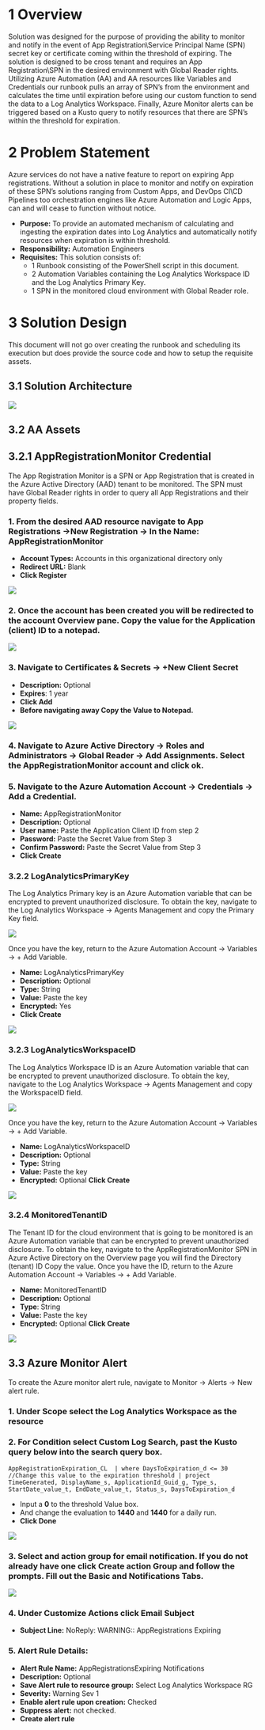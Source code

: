 # 1	Overview
Solution was designed for the purpose of providing the ability to monitor and notify in the event of App Registration\Service Principal Name (SPN) secret key or certificate coming within the threshold of expiring. The solution is designed to be cross tenant and requires an App Registration\SPN in the desired environment with Global Reader rights. Utilizing Azure Automation (AA) and AA resources like Variables and Credentials our runbook pulls an array of SPN’s from the environment and calculates the time until expiration before using our custom function to send the data to a Log Analytics Workspace. Finally, Azure Monitor alerts can be triggered based on a Kusto query to notify resources that there are SPN’s within the threshold for expiration.
# 2	Problem Statement
Azure services do not have a native feature to report on expiring App registrations. Without a solution in place to monitor and notify on expiration of these SPN’s solutions ranging from Custom Apps, and DevOps CI\CD Pipelines too orchestration engines like Azure Automation and Logic Apps, can and will cease to function without notice. 
-	**Purpose:** To provide an automated mechanism of calculating and ingesting the expiration dates into Log Analytics and automatically notify resources when expiration is within threshold.
-	**Responsibility:** Automation Engineers
-	**Requisites:** This solution consists of:
     -	1 Runbook consisting of the PowerShell script in this document. 
     -	2 Automation Variables containing the Log Analytics Workspace ID and the Log Analytics Primary Key.
     -	1 SPN in the monitored cloud environment with Global Reader role.
# 3	Solution Design
This document will not go over creating the runbook and scheduling its execution but does provide the source code and how to setup the requisite assets.
## 3.1 Solution Architecture
![](https://github.com/Cj-Scott/Get-AppRegistrationExpiration/blob/main/Images/Pic1.png)
## 3.2	AA Assets
## 3.2.1	AppRegistrationMonitor Credential
The App Registration Monitor is a SPN or App Registration that is created in the Azure Active Directory (AAD) tenant to be monitored. The SPN must have Global Reader rights in order to query all App Registrations and their property fields.
### 1.	From the desired AAD resource navigate to App Registrations ->New Registration -> In the Name: AppRegistrationMonitor
- **Account Types:** Accounts in this organizational directory only
- **Redirect URL:** Blank
- **Click Register**

![](https://github.com/Cj-Scott/Get-AppRegistrationExpiration/blob/main/Images/Pic2.png) 

### 2.	Once the account has been created you will be redirected to the account Overview pane. Copy the value for the Application (client) ID to a notepad. 

![](https://github.com/Cj-Scott/Get-AppRegistrationExpiration/blob/main/Images/Pic3.png)

### 3.	Navigate to Certificates & Secrets -> +New Client Secret
- **Description:** Optional
- **Expires**: 1 year
- **Click Add**
- **Before navigating away Copy the Value to Notepad.**

![](https://github.com/Cj-Scott/Get-AppRegistrationExpiration/blob/main/Images/Pic4.png)


### 4.	Navigate to Azure Active Directory -> Roles and Administrators -> Global Reader   -> Add Assignments. Select the AppRegistrationMonitor account and click ok.
### 5.	Navigate to the Azure Automation Account -> Credentials -> Add a Credential.
- **Name:** AppRegistrationMonitor
- **Description:** Optional
- **User name:** Paste the Application Client ID from step 2
- **Password:** Paste the Secret Value from Step 3
- **Confirm Password:** Paste the Secret Value from Step 3
- **Click Create**
### 3.2.2	LogAnalyticsPrimaryKey
The Log Analytics Primary key is an Azure Automation variable that can be encrypted to prevent unauthorized disclosure.
To obtain the key, navigate to the Log Analytics Workspace -> Agents Management and copy the Primary Key field.

![](https://github.com/Cj-Scott/Get-AppRegistrationExpiration/blob/main/Images/Pic5.png)

Once you have the key, return to the Azure Automation Account -> Variables -> + Add Variable.
- **Name:** LogAnalyticsPrimaryKey
- **Description:** Optional
- **Type:** String
- **Value:** Paste the key
- **Encrypted:** Yes
- **Click Create**
 
![](https://github.com/Cj-Scott/Get-AppRegistrationExpiration/blob/main/Images/Pic6.png)

### 3.2.3	LogAnalyticsWorkspaceID
The Log Analytics Workspace ID is an Azure Automation variable that can be encrypted to prevent unauthorized disclosure.
To obtain the key, navigate to the Log Analytics Workspace -> Agents Management and copy the WorkspaceID field.

![](https://github.com/Cj-Scott/Get-AppRegistrationExpiration/blob/main/Images/Pic7.png)

Once you have the key, return to the Azure Automation Account -> Variables -> + Add Variable.
- **Name:** LogAnalyticsWorkspaceID
- **Description:** Optional
- **Type:** String
- **Value:** Paste the key
- **Encrypted:** Optional
**Click Create**

![](https://github.com/Cj-Scott/Get-AppRegistrationExpiration/blob/main/Images/Pic8.png)

### 3.2.4	MonitoredTenantID
The Tenant ID for the cloud environment that is going to be monitored is an Azure Automation variable that can be encrypted to prevent unauthorized disclosure.
To obtain the key, navigate to the AppRegistrationMonitor SPN in Azure Active Directory on the Overview page you will find the Directory (tenant) ID  Copy the value.
Once you have the ID, return to the Azure Automation Account -> Variables -> + Add Variable.
- **Name:** MonitoredTenantID
- **Description:** Optional
- **Type**: String
- **Value:** Paste the key
- **Encrypted:** Optional
**Click Create**

![](https://github.com/Cj-Scott/Get-AppRegistrationExpiration/blob/main/Images/Pic9.png)

## 3.3	Azure Monitor Alert
To create the Azure monitor alert rule, navigate to Monitor -> Alerts -> New alert rule.
### 1.	Under Scope select the Log Analytics Workspace as the resource
### 2.	For Condition select Custom Log Search, past the Kusto query below into the search query box.
`AppRegistrationExpiration_CL 
| where DaysToExpiration_d <= 30 //Change this value to the expiration threshold
| project TimeGenerated, DisplayName_s, ApplicationId_Guid_g, Type_s, StartDate_value_t, EndDate_value_t, Status_s, DaysToExpiration_d`

-	Input a **0** to the threshold Value box.
-	And change the evaluation to **1440** and **1440** for a daily run.
-	**Click Done**

![](https://github.com/Cj-Scott/Get-AppRegistrationExpiration/blob/main/Images/Pic10.png)

### 3.	Select and action group for email notification. If you do not already have one click Create action Group and follow the prompts. Fill out the Basic and Notifications Tabs.
 
![](https://github.com/Cj-Scott/Get-AppRegistrationExpiration/blob/main/Images/Pic11.png)

### 4.	Under Customize Actions click Email Subject
- **Subject Line:** NoReply: WARNING:: AppRegistrations Expiring
### 5.	Alert Rule Details:
- **Alert Rule Name:** AppRegistrationsExpiring Notifications
- **Description:** Optional
- **Save Alert rule to resource group:** Select Log Analytics Workspace RG
- **Severity:** Warning Sev 1
- **Enable alert rule upon creation:** Checked
- **Suppress alert:** not checked.
- **Create alert rule**

